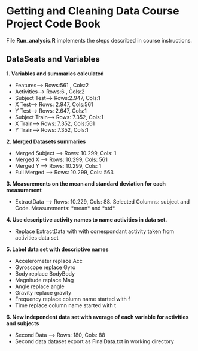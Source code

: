 # **Getting and Cleaning Data** Course Project Code Book

File **Run_analysis.R** implements the steps described in course instructions.

## DataSeats and Variables
**1. Variables and summaries calculated**
<ul>
      <li>Features--> Rows:561 , Cols:2 </li>
      <li>Activities--> Rows:6 , Cols:2 </li>
      <li>Subject Test--> Rows:2.947, Cols:1 </li>
      <li>X Test--> Rows: 2.947, Cols:561 </li>
      <li>Y Test--> Rows: 2.647, Cols:1 </li>
      <li>Subject Train--> Rows: 7.352, Cols:1 </li>
      <li>X Train--> Rows: 7.352, Cols:561 </li>
      <li>Y Train--> Rows: 7.352, Cols:1 </li>
</ul>

**2. Merged Datasets summaries**
<ul>
      <li>Merged Subject --> Rows: 10.299, Cols: 1</li>
      <li>Merged X --> Rows: 10.299, Cols: 561</li>
      <li>Merged Y --> Rows: 10.299, Cols: 1</li>
      <li>Full Merged --> Rows: 10.299, Cols: 563</li>
</ul>

**3. Measurements on the mean and standard deviation for each measurement**
<ul>
      <li>ExtractData --> Rows: 10.229, Cols: 88. Selected Columns: subject and Code. Measurements: *mean* and *std*.</li>
</ul>

**4. Use descriptive activity names to name activities in data set.**
<ul>
      <li>Replace ExtractData with with correspondant activity taken from activities data set</li>
</ul>

**5. Label data set with descriptive names**
<ul>
      <li>Accelerometer replace Acc</li>
      <li>Gyroscope replace Gyro</li>
      <li>Body replace BodyBody</li>
      <li>Magnitude replace Mag</li>
      <li>Angle replace angle</li>
      <li>Gravity replace gravity</li>
      <li>Frequency replace column name started with f</li>
      <li>Time replace column name started with t</li>
</ul>

**6. New independent data set with average of each variable for activities and subjects**
<ul>
      <li>Second Data --> Rows: 180, Cols: 88</li>
      <li>Second data dataset export as FinalData.txt in working directory</li>
</ul>
